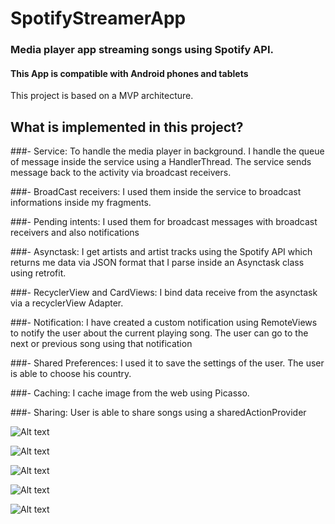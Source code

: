 # SpotifyStreamerApp
### Media player app streaming songs using Spotify API.
#### This App is compatible with Android phones and tablets

This project is based on a MVP architecture.


## What is implemented in this project?

###- Service: 
  To handle the media player in background. I handle the queue of message inside the service using a HandlerThread.
  The service sends message back to the activity via broadcast receivers.

###- BroadCast receivers: 
I used them inside the service to broadcast informations inside my fragments.

###- Pending intents: 
I used them for broadcast messages with broadcast receivers and also notifications

###- Asynctask:
I get artists and artist tracks using the Spotify API which returns me data via JSON format that I parse inside an Asynctask class using retrofit.

###- RecyclerView and CardViews:
I bind data receive from the asynctask via a recyclerView Adapter.

###- Notification:
I have created a custom notification using RemoteViews to notify the user about the current playing song. The user can go to the next or previous song using that notification

###- Shared Preferences:
I used it to save the settings of the user. The user is able to choose his country.

###- Caching:
I cache image from the web using Picasso.

###- Sharing:
User is able to share songs using a sharedActionProvider


![Alt text](https://raw.githubusercontent.com/princeCoder/SpotifyStreamerApp/master/device-2016-03-07-061515.png )

![Alt text](https://raw.githubusercontent.com/princeCoder/SpotifyStreamerApp/master/device-2016-03-07-061622.png )

![Alt text](https://raw.githubusercontent.com/princeCoder/SpotifyStreamerApp/master/device-2016-03-07-062212.png )

![Alt text](https://raw.githubusercontent.com/princeCoder/SpotifyStreamerApp/master/device-2016-03-07-061750.png )

![Alt text](https://raw.githubusercontent.com/princeCoder/SpotifyStreamerApp/master/device-2016-03-07-062301.png)
